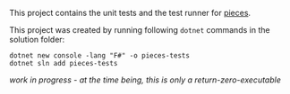 This project contains the unit tests and the test runner for [pieces](../pieces).

This project was created by running following `dotnet` commands in the solution folder:
```
dotnet new console -lang "F#" -o pieces-tests
dotnet sln add pieces-tests
```

*work in progress - at the time being, this is only a return-zero-executable*
